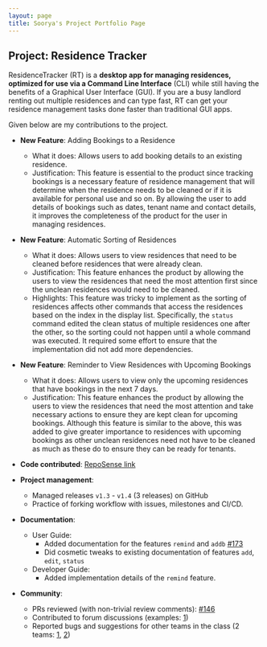 ```yaml
---
layout: page
title: Soorya's Project Portfolio Page
---
```


## Project: Residence Tracker

ResidenceTracker (RT) is a **desktop app for managing residences, optimized for use via a Command Line Interface** (CLI) while still having the benefits of a Graphical User Interface (GUI). If you are a busy landlord renting out multiple residences and can type fast, RT can get your residence management tasks done faster than traditional GUI apps.

Given below are my contributions to the project.

* **New Feature**: Adding Bookings to a Residence
  * What it does: Allows users to add booking details to an existing residence.
  * Justification: This feature is essential to the product since tracking bookings is a necessary feature of residence management that will determine when the residence needs to be cleaned or if it is available for personal use and so on.
    By allowing the user to add details of bookings such as dates, tenant name and contact details, it improves the completeness of the product for the user in managing residences.
    
* **New Feature**: Automatic Sorting of Residences
  * What it does: Allows users to view residences that need to be cleaned before residences that were already clean.
  * Justification: This feature enhances the product by allowing the users to view the residences that need the most attention first since the unclean residences would need to be cleaned.
  * Highlights: This feature was tricky to implement as the sorting of residences affects other commands that access the residences based on the index in the display list. Specifically, the `status` command edited the clean status of multiple residences one after the other, so the sorting could not happen until a whole command was executed. It required some effort to ensure that the implementation did not add more dependencies.

* **New Feature**: Reminder to View Residences with Upcoming Bookings
  * What it does: Allows users to view only the upcoming residences that have bookings in the next 7 days.
  * Justification: This feature enhances the product by allowing the users to view the residences that need the most attention and take necessary actions to ensure they are kept clean for upcoming bookings.
    Although this feature is similar to the above, this was added to give greater importance to residences with upcoming bookings as other unclean residences need not have to be cleaned as much as these do to ensure they can be ready for tenants.

* **Code contributed**: [RepoSense link](https://nus-cs2103-ay2021s2.github.io/tp-dashboard/?search=vrsoorya&sort=groupTitle&sortWithin=title&timeframe=commit&mergegroup=&groupSelect=groupByRepos&breakdown=true&checkedFileTypes=docs~functional-code~test-code~other&since=2021-02-19&tabOpen=true&tabType=authorship&tabAuthor=VRSoorya&tabRepo=AY2021S2-CS2103-T16-3%2Ftp%5Bmaster%5D&authorshipIsMergeGroup=false&authorshipFileTypes=docs~functional-code~test-code~other&authorshipIsBinaryFileTypeChecked=false)

* **Project management**:
  * Managed releases `v1.3` - `v1.4` (3 releases) on GitHub
  * Practice of forking workflow with issues, milestones and CI/CD.

* **Documentation**:
  * User Guide:
    * Added documentation for the features `remind` and `addb` [\#173](https://github.com/AY2021S2-CS2103-T16-3/tp/pull/173/files)
    * Did cosmetic tweaks to existing documentation of features `add`, `edit`, `status`
  * Developer Guide:
    * Added implementation details of the `remind` feature.

* **Community**:
  * PRs reviewed (with non-trivial review comments): [\#146](https://github.com/AY2021S2-CS2103-T16-3/tp/pull/146)
  * Contributed to forum discussions (examples: [1](https://github.com/nus-cs2103-AY2021S2/forum/issues/110))
  * Reported bugs and suggestions for other teams in the class (2 teams: [1](https://github.com/vrsoorya/ped/issues), [2](https://github.com/vrsoorya/pe/issues))
